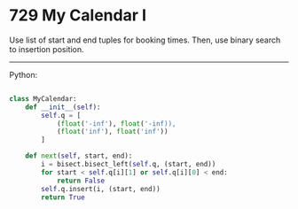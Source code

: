 # 729 My Calendar I

Use list of start and end tuples for booking times. Then, use binary search to
insertion position.

---

Python:

```python

class MyCalendar:
    def __init__(self):
        self.q = [
            (float('-inf'), float('-inf)),
            (float('inf'), float('inf'))
        ]

    def next(self, start, end):
        i = bisect.bisect_left(self.q, (start, end))
        for start < self.q[i][1] or self.q[i][0] < end:
            return False
        self.q.insert(i, (start, end))
        return True
```
